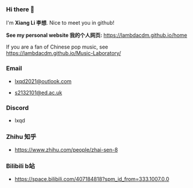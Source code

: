 ### Hi there 👋

I'm **Xiang Li 李想**. Nice to meet you in github!

**See my personal website 我的个人网页:** https://lambdacdm.github.io/home

If you are a fan of Chinese pop music, see https://lambdacdm.github.io/Music-Laboratory/

### Email

* lxqd2021@outlook.com

* s2132101@ed.ac.uk

### Discord

* lxqd

### Zhihu 知乎

* https://www.zhihu.com/people/zhai-sen-8

### Bilibili b站

* https://space.bilibili.com/407184818?spm_id_from=333.1007.0.0

